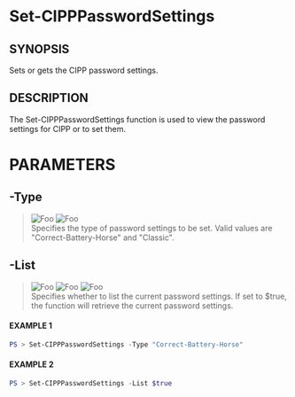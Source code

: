 # Set-CIPPPasswordSettings
## SYNOPSIS
Sets or gets the CIPP password settings.
## DESCRIPTION
The Set-CIPPPasswordSettings function is used to view the password settings for CIPP or to set them.
# PARAMETERS

## **-Type**
> ![Foo](https://img.shields.io/badge/Type-String-Blue?) ![Foo](https://img.shields.io/badge/Mandatory-FALSE-Green?) \
Specifies the type of password settings to be set. Valid values are "Correct-Battery-Horse" and "Classic".

  ## **-List**
> ![Foo](https://img.shields.io/badge/Type-SwitchParameter-Blue?) ![Foo](https://img.shields.io/badge/Mandatory-FALSE-Green?) ![Foo](https://img.shields.io/badge/DefaultValue-False-Blue?color=5547a8)\
Specifies whether to list the current password settings. If set to $true, the function will retrieve the current password settings.

 #### EXAMPLE 1
```powershell
PS > Set-CIPPPasswordSettings -Type "Correct-Battery-Horse"
```
 #### EXAMPLE 2
```powershell
PS > Set-CIPPPasswordSettings -List $true
```

